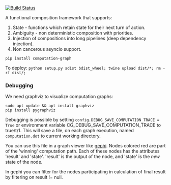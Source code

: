 [![Build Status](https://travis-ci.com/hyroai/computation-graph.svg?branch=master)](https://travis-ci.com/hyroai/computation-graph)

A functional composition framework that supports:
1. State - functions which retain state for their next turn of action.
2. Ambiguity - non deterministic composition with priorities.
3. Injection of compositions into long pipelines (deep dependency injection).
4. Non cancerous asyncio support.

`pip install computation-graph`

To deploy: `python setup.py sdist bdist_wheel; twine upload dist/*; rm -rf dist/;`


### Debugging
We need graphviz to visualize computation graphs:
```shell script
sudo apt update && apt install graphviz
pip install pygraphviz
```

Debugging is possible by setting 
`config.DEBUG_SAVE_COMPUTATION_TRACE = True` or  environment variable CG_DEBUG_SAVE_COMPUTATION_TRACE to true/t/1.
This will save a file, on each graph execution, named `computation.dot` to current working directory.

You can use this file in a graph viewer like [gephi](https://gephi.org/).
Nodes colored red are part of the 'winning' computation path. 
Each of these nodes has the attributes 'result' and 'state'. 
'result' is the output of the node, and 'state' is the *new* state of the node.

In gephi you can filter for the nodes participating in calculation of final result by filtering on result != null.

